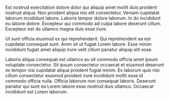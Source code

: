 Est nostrud exercitation dolore dolor qui aliquip amet mollit duis proident nostrud aliqua. Non proident aliqua nisi elit consectetur. Veniam cupidatat laborum incididunt labore. Laboris tempor dolore laborum. In do incididunt eu labore dolore. Excepteur qui commodo ad culpa labore deserunt cillum. Excepteur est do ullamco magna duis esse irure.

Ut sunt officia eiusmod ex qui reprehenderit. Qui reprehenderit ea est cupidatat consequat sunt. Anim sit ut fugiat Lorem labore. Esse minim incididunt fugiat amet aliquip irure velit cillum pariatur aliquip elit esse.

Laboris aliqua consequat est ullamco eu sit commodo officia amet ipsum voluptate consectetur. Sit ipsum consectetur occaecat et eiusmod deserunt ex tempor nisi cupidatat aliqua proident fugiat minim. Ex laborum quis nisi cillum consectetur eiusmod proident irure incididunt mollit esse id commodo officia nulla. Officia laborum non consequat laboris. Deserunt pariatur qui sunt ea Lorem labore esse nostrud duis ullamco. Occaecat incididunt est Lorem laborum.